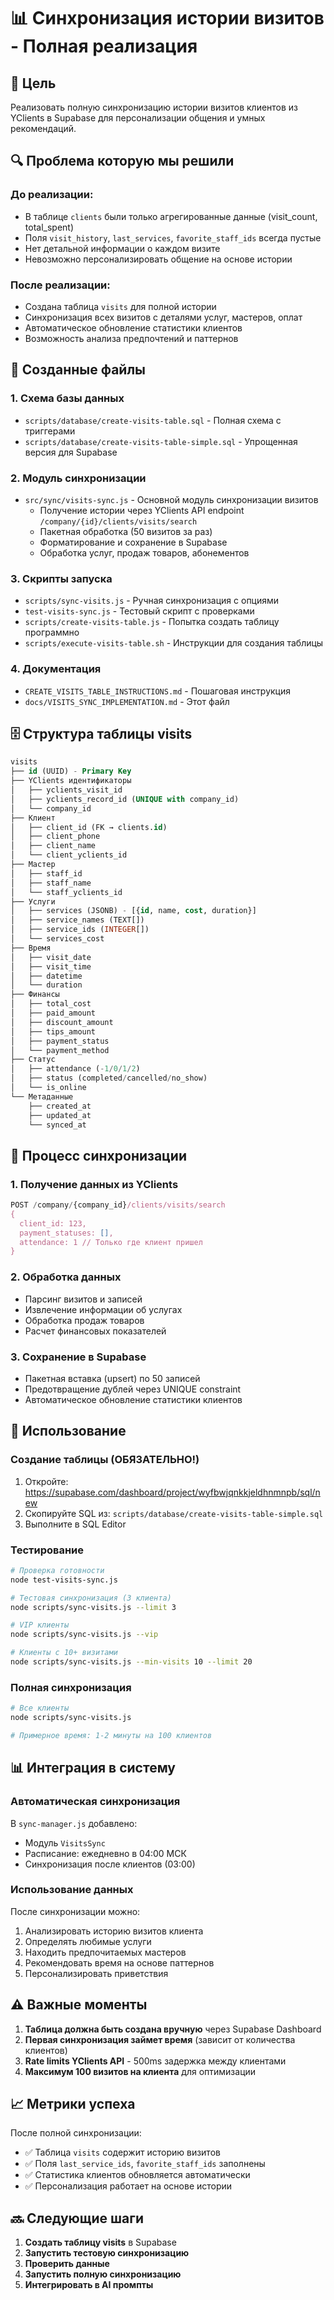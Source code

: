 # 📊 Синхронизация истории визитов - Полная реализация

## 🎯 Цель
Реализовать полную синхронизацию истории визитов клиентов из YClients в Supabase для персонализации общения и умных рекомендаций.

## 🔍 Проблема которую мы решили

### До реализации:
- В таблице `clients` были только агрегированные данные (visit_count, total_spent)
- Поля `visit_history`, `last_services`, `favorite_staff_ids` всегда пустые
- Нет детальной информации о каждом визите
- Невозможно персонализировать общение на основе истории

### После реализации:
- Создана таблица `visits` для полной истории
- Синхронизация всех визитов с деталями услуг, мастеров, оплат
- Автоматическое обновление статистики клиентов
- Возможность анализа предпочтений и паттернов

## 📁 Созданные файлы

### 1. Схема базы данных
- `scripts/database/create-visits-table.sql` - Полная схема с триггерами
- `scripts/database/create-visits-table-simple.sql` - Упрощенная версия для Supabase

### 2. Модуль синхронизации
- `src/sync/visits-sync.js` - Основной модуль синхронизации визитов
  - Получение истории через YClients API endpoint `/company/{id}/clients/visits/search`
  - Пакетная обработка (50 визитов за раз)
  - Форматирование и сохранение в Supabase
  - Обработка услуг, продаж товаров, абонементов

### 3. Скрипты запуска
- `scripts/sync-visits.js` - Ручная синхронизация с опциями
- `test-visits-sync.js` - Тестовый скрипт с проверками
- `scripts/create-visits-table.js` - Попытка создать таблицу программно
- `scripts/execute-visits-table.sh` - Инструкции для создания таблицы

### 4. Документация
- `CREATE_VISITS_TABLE_INSTRUCTIONS.md` - Пошаговая инструкция
- `docs/VISITS_SYNC_IMPLEMENTATION.md` - Этот файл

## 🗄️ Структура таблицы visits

```sql
visits
├── id (UUID) - Primary Key
├── YClients идентификаторы
│   ├── yclients_visit_id
│   ├── yclients_record_id (UNIQUE with company_id)
│   └── company_id
├── Клиент
│   ├── client_id (FK → clients.id)
│   ├── client_phone
│   ├── client_name
│   └── client_yclients_id
├── Мастер
│   ├── staff_id
│   ├── staff_name
│   └── staff_yclients_id
├── Услуги
│   ├── services (JSONB) - [{id, name, cost, duration}]
│   ├── service_names (TEXT[])
│   ├── service_ids (INTEGER[])
│   └── services_cost
├── Время
│   ├── visit_date
│   ├── visit_time
│   ├── datetime
│   └── duration
├── Финансы
│   ├── total_cost
│   ├── paid_amount
│   ├── discount_amount
│   ├── tips_amount
│   ├── payment_status
│   └── payment_method
├── Статус
│   ├── attendance (-1/0/1/2)
│   ├── status (completed/cancelled/no_show)
│   └── is_online
└── Метаданные
    ├── created_at
    ├── updated_at
    └── synced_at
```

## 🔄 Процесс синхронизации

### 1. Получение данных из YClients
```javascript
POST /company/{company_id}/clients/visits/search
{
  client_id: 123,
  payment_statuses: [],
  attendance: 1 // Только где клиент пришел
}
```

### 2. Обработка данных
- Парсинг визитов и записей
- Извлечение информации об услугах
- Обработка продаж товаров
- Расчет финансовых показателей

### 3. Сохранение в Supabase
- Пакетная вставка (upsert) по 50 записей
- Предотвращение дублей через UNIQUE constraint
- Автоматическое обновление статистики клиентов

## 🚀 Использование

### Создание таблицы (ОБЯЗАТЕЛЬНО!)
1. Откройте: https://supabase.com/dashboard/project/wyfbwjqnkkjeldhnmnpb/sql/new
2. Скопируйте SQL из: `scripts/database/create-visits-table-simple.sql`
3. Выполните в SQL Editor

### Тестирование
```bash
# Проверка готовности
node test-visits-sync.js

# Тестовая синхронизация (3 клиента)
node scripts/sync-visits.js --limit 3

# VIP клиенты
node scripts/sync-visits.js --vip

# Клиенты с 10+ визитами
node scripts/sync-visits.js --min-visits 10 --limit 20
```

### Полная синхронизация
```bash
# Все клиенты
node scripts/sync-visits.js

# Примерное время: 1-2 минуты на 100 клиентов
```

## 📊 Интеграция в систему

### Автоматическая синхронизация
В `sync-manager.js` добавлено:
- Модуль `VisitsSync`
- Расписание: ежедневно в 04:00 МСК
- Синхронизация после клиентов (03:00)

### Использование данных
После синхронизации можно:
1. Анализировать историю визитов клиента
2. Определять любимые услуги
3. Находить предпочитаемых мастеров
4. Рекомендовать время на основе паттернов
5. Персонализировать приветствия

## ⚠️ Важные моменты

1. **Таблица должна быть создана вручную** через Supabase Dashboard
2. **Первая синхронизация займет время** (зависит от количества клиентов)
3. **Rate limits YClients API** - 500ms задержка между клиентами
4. **Максимум 100 визитов на клиента** для оптимизации

## 📈 Метрики успеха

После полной синхронизации:
- ✅ Таблица `visits` содержит историю визитов
- ✅ Поля `last_service_ids`, `favorite_staff_ids` заполнены
- ✅ Статистика клиентов обновляется автоматически
- ✅ Персонализация работает на основе истории

## 🔜 Следующие шаги

1. **Создать таблицу visits** в Supabase
2. **Запустить тестовую синхронизацию**
3. **Проверить данные**
4. **Запустить полную синхронизацию**
5. **Интегрировать в AI промпты**